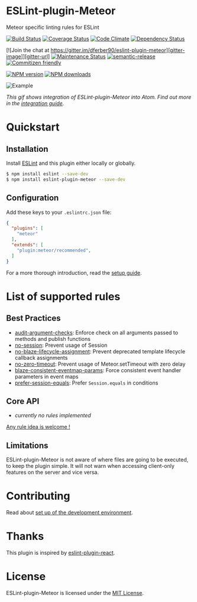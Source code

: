 # ESLint-plugin-Meteor

Meteor specific linting rules for ESLint

[![Build Status][travis-image]][travis-url]
[![Coverage Status][coverage-image]][coverage-url]
[![Code Climate][climate-image]][climate-url]
[![Dependency Status][deps-image]][deps-url]

[![Join the chat at https://gitter.im/dferber90/eslint-plugin-meteor][gitter-image]][gitter-url]
[![Maintenance Status][status-image]][status-url]
[![semantic-release][semantic-release-image]][semantic-release]
[![Commitizen friendly][commitizen-image]][commitizen]

[![NPM version][npm-image]][npm-url]
[![NPM downloads][npm-downloads-image]][npm-url]



![Example](https://raw.githubusercontent.com/dferber90/eslint-plugin-meteor/master/docs/media/epm.gif)

*This gif shows integration of ESLint-plugin-Meteor into Atom. Find out more in the [integration guide](docs/guides/integration.md).*


# Quickstart
## Installation

Install [ESLint](https://www.github.com/eslint/eslint) and this plugin either locally or globally.

```sh
$ npm install eslint --save-dev
$ npm install eslint-plugin-meteor --save-dev
```


## Configuration

Add these keys to your `.eslintrc.json` file:

```json
{
  "plugins": [
    "meteor"
  ],
  "extends": [
    "plugin:meteor/recommended",
  ]
}
```

For a more thorough introduction, read the [setup guide](/docs/guides/setup.md).

# List of supported rules

## Best Practices
* [audit-argument-checks](docs/rules/audit-argument-checks.md): Enforce check on all arguments passed to methods and publish functions
* [no-session](docs/rules/no-session.md): Prevent usage of Session
* [no-blaze-lifecycle-assignment](docs/rules/no-blaze-lifecycle-assignment.md): Prevent deprecated template lifecycle callback assignments
* [no-zero-timeout](docs/rules/no-zero-timeout.md): Prevent usage of Meteor.setTimeout with zero delay
* [blaze-consistent-eventmap-params](docs/rules/blaze-consistent-eventmap-params.md): Force consistent event handler parameters in event maps
* [prefer-session-equals](docs/prefer-session-equals.md): Prefer `Session.equals` in conditions


## Core API
* *currently no rules implemented*

[Any rule idea is welcome !](https://github.com/dferber90/eslint-plugin-meteor/issues)


## Limitations

ESLint-plugin-Meteor is not aware of where files are going to be executed, to keep the plugin simple.
It will not warn when accessing client-only features on the server and vice versa.

# Contributing

Read about [set up of the development environment](/docs/guides/development.md).

# Thanks

This plugin is inspired by [eslint-plugin-react](https://github.com/yannickcr/eslint-plugin-react).

# License

ESLint-plugin-Meteor is licensed under the [MIT License](http://www.opensource.org/licenses/mit-license.php).


[gitter-image]: https://img.shields.io/badge/gitter-chat-e10079.svg?style=flat-square
[gitter-url]: https://gitter.im/dferber90/eslint-plugin-meteor?utm_source=badge&utm_medium=badge&utm_campaign=pr-badge&utm_content=badge

[npm-url]: https://npmjs.org/package/eslint-plugin-meteor
[npm-image]: http://img.shields.io/npm/v/eslint-plugin-meteor.svg?style=flat-square
[npm-downloads-image]: https://img.shields.io/npm/dt/eslint-plugin-meteor.svg?style=flat-square

[travis-url]: https://travis-ci.org/dferber90/eslint-plugin-meteor
[travis-image]: http://img.shields.io/travis/dferber90/eslint-plugin-meteor/master.svg?style=flat-square

[deps-url]: https://david-dm.org/dferber90/eslint-plugin-meteor
[deps-image]: https://img.shields.io/david/dev/dferber90/eslint-plugin-meteor.svg?style=flat-square

[coverage-url]: https://coveralls.io/github/dferber90/eslint-plugin-meteor?branch=master
[coverage-image]: http://img.shields.io/coveralls/dferber90/eslint-plugin-meteor/master.svg?style=flat-square

[climate-url]: https://codeclimate.com/github/dferber90/eslint-plugin-meteor
[climate-image]: http://img.shields.io/codeclimate/github/dferber90/eslint-plugin-meteor.svg?style=flat-square

[status-url]: https://github.com/dferber90/eslint-plugin-meteor/pulse
[status-image]: http://img.shields.io/badge/status-maintained-e10079.svg?style=flat-square

[semantic-release-image]: https://img.shields.io/badge/%20%20%F0%9F%93%A6%F0%9F%9A%80-semantic--release-e10079.svg?style=flat-square
[semantic-release]: https://github.com/semantic-release/semantic-release

[commitizen-image]: https://img.shields.io/badge/commitizen-friendly-e10079.svg?style=flat-square
[commitizen]: http://commitizen.github.io/cz-cli/
